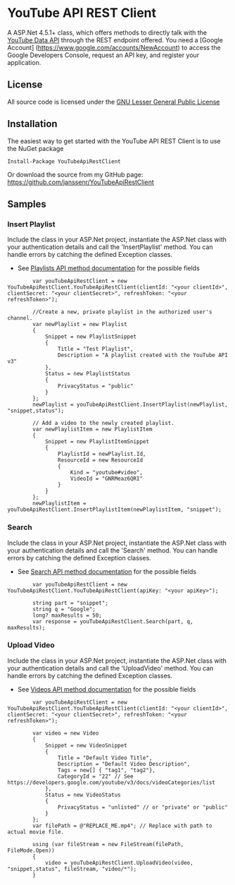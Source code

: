 # YouTube API REST Client

A ASP.Net 4.5.1+ class, which offers methods to directly talk with the [YouTube Data API](https://developers.google.com/youtube/v3/) through the REST endpoint offered.
You need a [Google Account] (https://www.google.com/accounts/NewAccount) to access the Google Developers Console, request an API key, and register your application.

## License

All source code is licensed under the [GNU Lesser General Public License](http://www.gnu.org/licenses/lgpl.html)

## Installation

The easiest way to get started with the YouTube API REST Client is to use the NuGet package

	Install-Package YouTubeApiRestClient

Or download the source from my GitHub page: https://github.com/janssenr/YouTubeApiRestClient

## Samples

### Insert Playlist

Include the class in your ASP.Net project, instantiate the ASP.Net class with your authentication details and call the 'InsertPlaylist' method.
You can handle errors by catching the defined Exception classes.

* See [Playlists API method documentation](https://developers.google.com/youtube/v3/docs/playlists/insert) for the possible fields

```
        var youTubeApiRestClient = new YouTubeApiRestClient.YouTubeApiRestClient(clientId: "<your clientId>", clientSecret: "<your clientSecret>", refreshToken: "<your refreshToken>");

        //Create a new, private playlist in the authorized user's channel.
        var newPlaylist = new Playlist
        {
            Snippet = new PlaylistSnippet
            {
                Title = "Test Playlist",
                Description = "A playlist created with the YouTube API v3"
            },
            Status = new PlaylistStatus
            {
                PrivacyStatus = "public"
            }
        };
        newPlaylist = youTubeApiRestClient.InsertPlaylist(newPlaylist, "snippet,status");

        // Add a video to the newly created playlist.
        var newPlaylistItem = new PlaylistItem
        {
            Snippet = new PlaylistItemSnippet
            {
                PlaylistId = newPlaylist.Id,
                ResourceId = new ResourceId
                {
                    Kind = "youtube#video",
                    VideoId = "GNRMeaz6QRI"
                }
            }
        };
        newPlaylistItem = youTubeApiRestClient.InsertPlaylistItem(newPlaylistItem, "snippet");
```

### Search

Include the class in your ASP.Net project, instantiate the ASP.Net class with your authentication details and call the 'Search' method.
You can handle errors by catching the defined Exception classes.

* See [Search API method documentation](https://developers.google.com/youtube/v3/docs/search/list) for the possible fields

```
        var youTubeApiRestClient = new YouTubeApiRestClient.YouTubeApiRestClient(apiKey: "<your apiKey>");

        string part = "snippet";
        string q = "Google";
        long? maxResults = 50;
        var response = youTubeApiRestClient.Search(part, q, maxResults);
```

### Upload Video

Include the class in your ASP.Net project, instantiate the ASP.Net class with your authentication details and call the 'UploadVideo' method.
You can handle errors by catching the defined Exception classes.

* See [Videos API method documentation](https://developers.google.com/youtube/v3/docs/videos/insert) for the possible fields

```
        var youTubeApiRestClient = new YouTubeApiRestClient.YouTubeApiRestClient(clientId: "<your clientId>", clientSecret: "<your clientSecret>", refreshToken: "<your refreshToken>");

        var video = new Video
        {
            Snippet = new VideoSnippet
            {
                Title = "Default Video Title",
                Description = "Default Video Description",
                Tags = new[] { "tag1", "tag2"},
                CategoryId = "22" // See https://developers.google.com/youtube/v3/docs/videoCategories/list
            },
            Status = new VideoStatus
            {
                PrivacyStatus = "unlisted" // or "private" or "public"
            }
        };
        var filePath = @"REPLACE_ME.mp4"; // Replace with path to actual movie file.

        using (var fileStream = new FileStream(filePath, FileMode.Open))
        {
            video = youTubeApiRestClient.UploadVideo(video, "snippet,status", fileStream, "video/*");
        }
```

